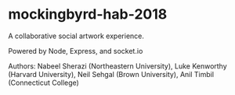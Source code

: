 # mockingbyrd-hab-2018
A collaborative social artwork experience.

Powered by Node, Express, and socket.io


Authors: Nabeel Sherazi (Northeastern University), Luke Kenworthy (Harvard University), Neil Sehgal (Brown University), Anil Timbil (Connecticut College)